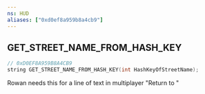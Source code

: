 ```yaml
---
ns: HUD
aliases: ["0xd0ef8a959b8a4cb9"]
---
```

## GET_STREET_NAME_FROM_HASH_KEY

```c
// 0xD0EF8A959B8A4CB9
string GET_STREET_NAME_FROM_HASH_KEY(int HashKeyOfStreetName);
```

Rowan needs this for a line of text in multiplayer "Return to <streetname>"

